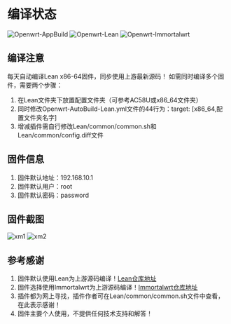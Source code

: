 # 编译状态

![Openwrt-AppBuild](https://github.com/vison-v/OpenWrt/workflows/Openwrt-AutoBuild-Lean/badge.svg)
![Openwrt-Lean](https://github.com/vison-v/OpenWrt/workflows/Openwrt-AutoBuild-Lean/badge.svg)
![Openwrt-Immortalwrt](https://github.com/vison-v/OpenWrt/workflows/Openwrt-AutoBuild-Immortalwrt/badge.svg)

## 编译注意

每天自动编译Lean x86-64固件，同步使用上游最新源码！
如需同时编译多个固件，需要两个步骤：
1. 在Lean文件夹下放置配置文件夹（可参考AC58U或x86_64文件夹）
2. 同时修改Openwrt-AutoBuild-Lean.yml文件的44行为：target: [x86_64,配置文件夹名字]
3. 增减插件需自行修改Lean/common/common.sh和Lean/common/config.diff文件

## 固件信息

1. 固件默认地址：192.168.10.1
2. 固件默认用户：root
3. 固件默认密码：password

## 固件截图

![xm1](Pic/状态.png)
![xm2](Pic/插件.png)

## 参考感谢

1. 固件默认使用Lean为上游源码编译！[Lean仓库地址](https://github.com/coolsnowwolf/lede "https://github.com/coolsnowwolf/lede")
2. 固件选择使用Immortalwrt为上游源码编译！[Immortalwrt仓库地址](https://github.com/immortalwrt/immortalwrt "https://github.com/immortalwrt/immortalwrt")
3. 插件都为网上寻找，插件作者可在Lean/common/common.sh文件中查看，在此表示感谢！
4. 固件主要个人使用，不提供任何技术支持和解答！
